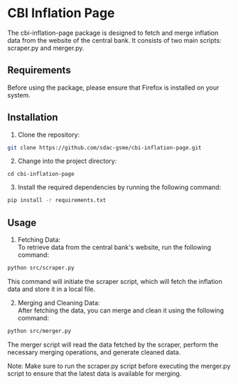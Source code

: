 # CBI Inflation Page
The cbi-inflation-page package is designed to fetch and merge inflation data from the website of the central bank. It consists of two main scripts: scraper.py and merger.py.

## Requirements
Before using the package, please ensure that Firefox is installed on your system.

## Installation
1. Clone the repository:
```bash
git clone https://github.com/sdac-gsme/cbi-inflation-page.git
```
2. Change into the project directory:
```
cd cbi-inflation-page
```
3. Install the required dependencies by running the following command:
```bash
pip install -r requirements.txt
```

## Usage
1. Fetching Data:  
To retrieve data from the central bank's website, run the following command:

```bash
python src/scraper.py
```

This command will initiate the scraper script, which will fetch the inflation data and store it in a local file.

2. Merging and Cleaning Data:  
After fetching the data, you can merge and clean it using the following command:

```bash
python src/merger.py
```

The merger script will read the data fetched by the scraper, perform the necessary merging operations, and generate cleaned data.

Note: Make sure to run the scraper.py script before executing the merger.py script to ensure that the latest data is available for merging.
